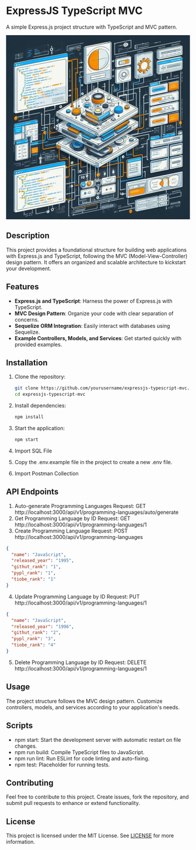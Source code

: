 # ExpressJS TypeScript MVC

A simple Express.js project structure with TypeScript and MVC pattern.

![ExpressJS TypeScript MVC](docs/banner.jpeg)

## Description

This project provides a foundational structure for building web applications with Express.js and TypeScript, following the MVC (Model-View-Controller) design pattern. It offers an organized and scalable architecture to kickstart your development.

## Features

- **Express.js and TypeScript**: Harness the power of Express.js with TypeScript.
- **MVC Design Pattern**: Organize your code with clear separation of concerns.
- **Sequelize ORM Integration**: Easily interact with databases using Sequelize.
- **Example Controllers, Models, and Services**: Get started quickly with provided examples.

## Installation

1. Clone the repository:

   ```bash
   git clone https://github.com/yourusername/expressjs-typescript-mvc.git
   cd expressjs-typescript-mvc
   ```

2. Install dependencies:

   ```bash
   npm install
   ```

3. Start the application:

   ```bash
   npm start
   ```
4. Import SQL File
5. Copy the .env.example file in the project to create a new .env file.
6. Import Postman Collection


## API Endpoints
1. Auto-generate Programming Languages
Request: GET http://localhost:3000/api/v1/programming-languages/auto/generate
2. Get Programming Language by ID
Request: GET http://localhost:3000/api/v1/programming-languages/1
3. Create Programming Language
Request: POST http://localhost:3000/api/v1/programming-languages
```json
{
  "name": "JavaScript",
  "released_year": "1995",
  "githut_rank": "1",
  "pypl_rank": "1",
  "tiobe_rank": "1"
}
```
4. Update Programming Language by ID
Request: PUT http://localhost:3000/api/v1/programming-languages/1
```json
{
  "name": "JavaScript",
  "released_year": "1996",
  "githut_rank": "2",
  "pypl_rank": "3",
  "tiobe_rank": "4"
}
```
5. Delete Programming Language by ID
Request: DELETE http://localhost:3000/api/v1/programming-languages/1
   

## Usage
The project structure follows the MVC design pattern. Customize controllers, models, and services according to your application's needs.

## Scripts
- npm start: Start the development server with automatic restart on file changes.
- npm run build: Compile TypeScript files to JavaScript.
- npm run lint: Run ESLint for code linting and auto-fixing.
- npm test: Placeholder for running tests.

## Contributing
Feel free to contribute to this project. Create issues, fork the repository, and submit pull requests to enhance or extend functionality.

## License
This project is licensed under the MIT License. See [LICENSE](LICENSE.md) for more information.
